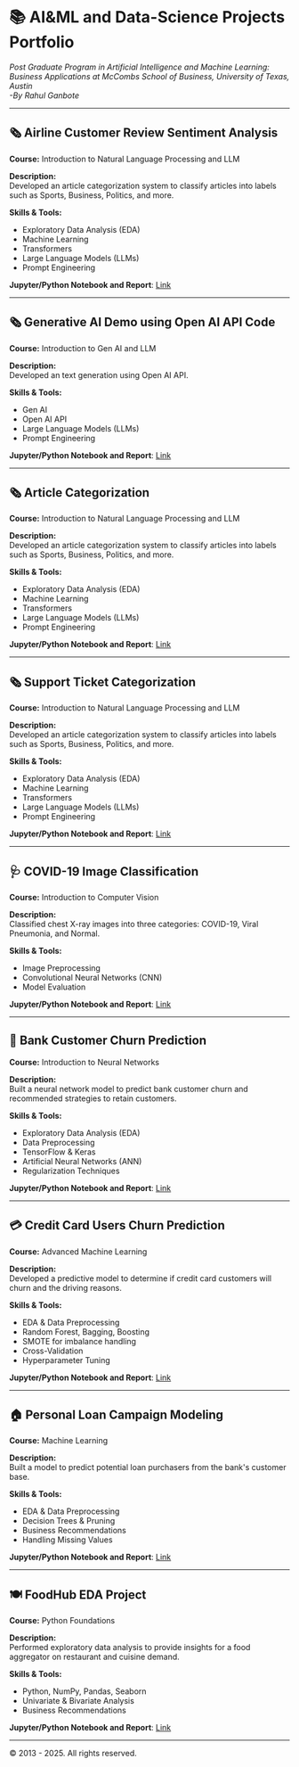 # 📚 AI&ML and Data-Science Projects Portfolio
*Post Graduate Program in Artificial Intelligence and Machine Learning: Business Applications at McCombs School of Business, University of Texas, Austin*  
*-By Rahul Ganbote*

---

## 🗞️ Airline Customer Review Sentiment Analysis

**Course:** Introduction to Natural Language Processing and LLM

**Description:**  
Developed an article categorization system to classify articles into labels such as Sports, Business, Politics, and more.

**Skills & Tools:**  
- Exploratory Data Analysis (EDA)
- Machine Learning
- Transformers
- Large Language Models (LLMs)
- Prompt Engineering

**Jupyter/Python Notebook and Report**: [Link](https://github.com/rahulcode2023/ai-ml-data-science-projects/blob/b91430abc0e05c0396be5bf5ce919edcc05207ff/projects/airline-customer-review-sentiment-analysis/airline_customer_review_sentiment_analysis_notebook.ipynb)

---

## 🗞️ Generative AI Demo using Open AI API Code

**Course:** Introduction to Gen AI and LLM

**Description:**  
Developed an text generation using Open AI API.

**Skills & Tools:**  
- Gen AI
- Open AI API
- Large Language Models (LLMs)
- Prompt Engineering

**Jupyter/Python Notebook and Report**: [Link](https://github.com/rahulcode2023/ai-ml-data-science-projects/blob/b91430abc0e05c0396be5bf5ce919edcc05207ff/projects/generative-ai-using-openai/openai_api_demo.ipynb)

---


## 🗞️ Article Categorization
**Course:** Introduction to Natural Language Processing and LLM

**Description:**  
Developed an article categorization system to classify articles into labels such as Sports, Business, Politics, and more.

**Skills & Tools:**  
- Exploratory Data Analysis (EDA)
- Machine Learning
- Transformers
- Large Language Models (LLMs)
- Prompt Engineering

**Jupyter/Python Notebook and Report**: [Link](https://github.com/rahulcode2023/ai-ml-data-science-projects/blob/b91430abc0e05c0396be5bf5ce919edcc05207ff/projects/article-categorization/NLP_Article_Categorization_LLM_Notebook.ipynb)

---

## 🗞️ Support Ticket Categorization
**Course:** Introduction to Natural Language Processing and LLM

**Description:**  
Developed an article categorization system to classify articles into labels such as Sports, Business, Politics, and more.

**Skills & Tools:**  
- Exploratory Data Analysis (EDA)
- Machine Learning
- Transformers
- Large Language Models (LLMs)
- Prompt Engineering

**Jupyter/Python Notebook and Report**: [Link](https://github.com/rahulcode2023/ai-ml-data-science-projects/blob/b91430abc0e05c0396be5bf5ce919edcc05207ff/projects/support-ticket-categorization/support_ticket_categorization_nlp_notebook.ipynb)


---

## 🩺 COVID-19 Image Classification
**Course:** Introduction to Computer Vision

**Description:**  
Classified chest X-ray images into three categories: COVID-19, Viral Pneumonia, and Normal.

**Skills & Tools:**  
- Image Preprocessing
- Convolutional Neural Networks (CNN)
- Model Evaluation


**Jupyter/Python Notebook and Report**: [Link](https://github.com/rahulcode2023/ai-ml-data-science-projects/blob/b91430abc0e05c0396be5bf5ce919edcc05207ff/projects/covid-image-classification/COVID_Detection_using_AI.ipynb)

---

## 🏦 Bank Customer Churn Prediction
**Course:** Introduction to Neural Networks

**Description:**  
Built a neural network model to predict bank customer churn and recommended strategies to retain customers.

**Skills & Tools:**  
- Exploratory Data Analysis (EDA)
- Data Preprocessing
- TensorFlow & Keras
- Artificial Neural Networks (ANN)
- Regularization Techniques


**Jupyter/Python Notebook and Report**: [Link](https://github.com/rahulcode2023/ai-ml-data-science-projects/blob/b91430abc0e05c0396be5bf5ce919edcc05207ff/projects/bank-customer-churn_prediction/Rahul_INN_Bank_Customer_Churn_Notebook.ipynb)

---

## 💳 Credit Card Users Churn Prediction
**Course:** Advanced Machine Learning

**Description:**  
Developed a predictive model to determine if credit card customers will churn and the driving reasons.

**Skills & Tools:**  
- EDA & Data Preprocessing
- Random Forest, Bagging, Boosting
- SMOTE for imbalance handling
- Cross-Validation
- Hyperparameter Tuning


**Jupyter/Python Notebook and Report**: [Link](https://github.com/rahulcode2023/ai-ml-data-science-projects/blob/b91430abc0e05c0396be5bf5ce919edcc05207ff/projects/credit-card-churn-prediction/Rahul_AML_Credit_Card_Users_Churn_Prediction.ipynb)

---

## 🏠 Personal Loan Campaign Modeling
**Course:** Machine Learning

**Description:**  
Built a model to predict potential loan purchasers from the bank's customer base.

**Skills & Tools:**  
- EDA & Data Preprocessing
- Decision Trees & Pruning
- Business Recommendations
- Handling Missing Values


**Jupyter/Python Notebook and Report**: [Link](https://github.com/rahulcode2023/ai-ml-data-science-projects/blob/b91430abc0e05c0396be5bf5ce919edcc05207ff/projects/personal-loan-purchase-prediction/Personal_Loan_Purchase_Prediction.ipynb)

---

## 🍽️ FoodHub EDA Project
**Course:** Python Foundations

**Description:**  
Performed exploratory data analysis to provide insights for a food aggregator on restaurant and cuisine demand.

**Skills & Tools:**  
- Python, NumPy, Pandas, Seaborn
- Univariate & Bivariate Analysis
- Business Recommendations


**Jupyter/Python Notebook and Report**: [Link](https://github.com/rahulcode2023/ai-ml-data-science-projects/blob/b91430abc0e05c0396be5bf5ce919edcc05207ff/projects/online-foodhub-exploratory-data-analysis/RahulGanbote_FoodHub_EDA_FullCode.ipynb)

---

© 2013 - 2025. All rights reserved.
